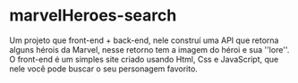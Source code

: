 # marvelHeroes-search
Um projeto que front-end + back-end, nele construí uma API que retorna alguns hérois da Marvel, nesse retorno tem a imagem do héroi e sua ''lore''. O front-end é um simples site criado usando Html, Css e JavaScript, que nele você pode buscar o seu personagem favorito.
